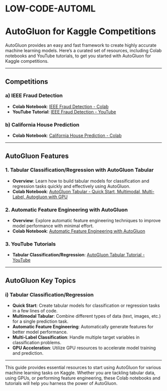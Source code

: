 # LOW-CODE-AUTOML
# AutoGluon for Kaggle Competitions

AutoGluon provides an easy and fast framework to create highly accurate machine learning models. Here’s a curated set of resources, including Colab notebooks and YouTube tutorials, to get you started with AutoGluon for Kaggle competitions.

---

## Competitions

### a) IEEE Fraud Detection
- **Colab Notebook**: [IEEE Fraud Detection - Colab](https://colab.research.google.com/drive/1321cIbrm84IhS4GVEElW6tpbvI9U2Kd5?authuser=4#scrollTo=KmBEvwwBIDfT)
- **YouTube Tutorial**: [IEEE Fraud Detection - YouTube](https://youtu.be/rVN0MS3MW0U)

### b) California House Prediction
- **Colab Notebook**: [California House Prediction - Colab](https://colab.research.google.com/drive/1SxWMGlvODV0MmjBu7qrpVp7hTNNIrfxL?authuser=4#scrollTo=kLomU1eo_Rya)

---

## AutoGluon Features

### 1. Tabular Classification/Regression with AutoGluon Tabular
- **Overview**: Learn how to build tabular models for classification and regression tasks quickly and effectively using AutoGluon.
- **Colab Notebook**: [AutoGluon Tabular - Quick Start, Multimodal, Multi-Label, Autogluon with GPU](https://colab.research.google.com/drive/1ji91abSkN-AuvLRgdltfdNjJyzM3AUa1?authuser=4#scrollTo=kiv2uAmKpJFc)

### 2. Automatic Feature Engineering with AutoGluon
- **Overview**: Explore automatic feature engineering techniques to improve model performance with minimal effort.
- **Colab Notebook**: [Automatic Feature Engineering with AutoGluon](https://colab.research.google.com/drive/1HM3hHJW6cXrwq4uEVqYeMMmUfw30_MuL?authuser=4)

### 3. YouTube Tutorials
- **Tabular Classification/Regression**: [AutoGluon Tabular Tutorial - YouTube](https://youtu.be/JHnRIN1IrKg)

---

## AutoGluon Key Topics

### i) Tabular Classification/Regression
- **Quick Start**: Create tabular models for classification or regression tasks in a few lines of code.
- **Multimodal Tabular**: Combine different types of data (text, images, etc.) for a single prediction task.
- **Automatic Feature Engineering**: Automatically generate features for better model performance.
- **Multi-Label Classification**: Handle multiple target variables in classification problems.
- **GPU Acceleration**: Utilize GPU resources to accelerate model training and prediction.

---

This guide provides essential resources to start using AutoGluon for various machine learning tasks on Kaggle. Whether you are tackling tabular data, using GPUs, or performing feature engineering, these Colab notebooks and tutorials will help you harness the power of AutoGluon.



